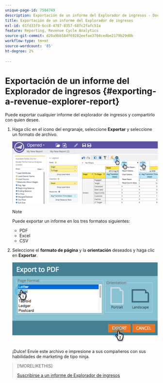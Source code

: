 ```yaml
---
unique-page-id: 7504749
description: Exportación de un informe del Explorador de ingresos - Documentos de Marketo - Documentación del producto
title: Exportación de un informe del Explorador de ingresos
exl-id: 61fd33f9-6cc8-4787-8357-68fc2fafc51a
feature: Reporting, Revenue Cycle Analytics
source-git-commit: d20a9bb584f69282eefae3704ce4be2179b29d0b
workflow-type: tm+mt
source-wordcount: '85'
ht-degree: 2%

---
```


# Exportación de un informe del Explorador de ingresos {#exporting-a-revenue-explorer-report}

Puede exportar cualquier informe del explorador de ingresos y compartirlo con quien desee.

1. Haga clic en el icono del engranaje, seleccione **Exportar** y seleccione un formato de archivo.

   ![](assets/image2015-3-26-14-3a2-3a19.png)

   >[!NOTE]
   >
   >Puede exportar un informe en los tres formatos siguientes:
   >
   >* PDF
   >* Excel
   >* CSV

1. Seleccione el **formato de página** y la **orientación** deseados y haga clic en **Exportar**.

   ![](assets/image2015-3-27-16-3a18-3a34.png)

   ¡Dulce! Envíe este archivo e impresione a sus compañeros con sus habilidades de marketing de tipo ninja.

>[!MORELIKETHIS]
>
>[Suscribirse a un informe de Explorador de ingresos](/help/marketo/product-docs/reporting/revenue-cycle-analytics/revenue-explorer/subscribe-to-a-revenue-explorer-report.md)
